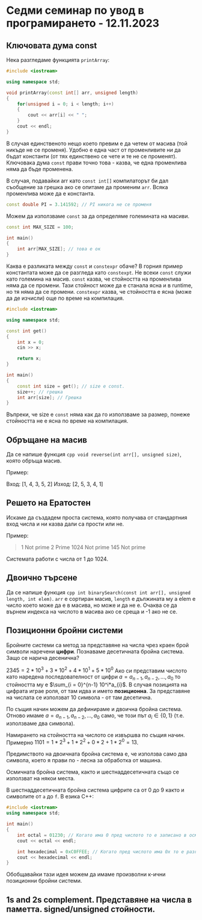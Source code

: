# Седми семинар по увод в програмирането - 12.11.2023

## Ключовата дума const
Нека разгледаме функцията `printArray`:

```cpp
#include <iostream>

using namespace std;

void printArray(const int[] arr, unsigned length)
{
    for(unsigned i = 0; i < length; i++)
    {
        cout << arr[i] << " ";
    }
    cout << endl;
}
```
В случая единственото нещо което превим е да четем от масива (той никъде не се променя). Удобно е една част от променливите ни да бъдат константи (от тях единствено се чете и те не се променят). Ключовака дума `const` прави точно това - казва, че една променлива няма да бъде променена.

В случая, подавайки arr като `const int[]` компилаторът би дал съобщение за грешка ако се опитаме да променим `arr`.
Всяка променлива може да е константа.

```cpp
const double PI = 3.141592; // PI никога не се променя
```

Можем да използваме `const` за да определяме големината на масиви. 
```cpp
const int MAX_SIZE = 100;

int main()
{
    int arr[MAX_SIZE]; // това е ок
}
```
Каква е разликата между `const` и `constexpr` обаче? В горния пример константата може да се разгледа като `constexpt`. Не всеки `const` служи като големина на масив. `const` казва, че стойността на променлива няма да се промени. Тази стойност може да е станала ясна и в runtime, но тя няма да се промени. `constexpr` казва, че стойността е ясна (може да де изчисли) още по време на компилация. 

```cpp
#include <iostream>

using namespace std;

const int get()
{
	int x = 0;
	cin >> x;

	return x;
}

int main()
{
	const int size = get(); // size е const.
	size++; // грешка
	int arr[size]; // Грешка
}
```

Въпреки, че size е `const` няма как да го използваме за размер, понеже стойността не е ясна по време на компилация. 

## Обръщане на масив
Да се напише функция ```cpp void reverse(int arr[], unsigned size)```, която обръща масив.

Пример:

Вход: [1, 4, 3, 5, 2]
Изход: [2, 5, 3, 4, 1]

## Решето на Ератостен
Искаме да създадем проста система, която получава от стандартния вход числа и ни казва дали са прости или не.

Пример:
> 1
> Not prime
> 2
> Prime
> 1024
> Not prime
> 145
> Not prime

Системата работи с числа от 1 до 1024.

## Двоично търсене
Да се напише функция ```cpp int binarySearch(const int arr[], unsigned length, int elem)```. `arr` e сортиран масив, `length` e дължината му а elem е число което може да е в масива, но може и да не е. Очаква се да върнем индекса на числото в масива ако се среща и -1 ако не се.

## Позиционни бройни системи
Бройните системи са метод за представяне на числа чрез краен брой символи наречени **цифри**. Познаваме десетичната бройна система. Защо се нарича десенична?

$2345 = 2 * 10^3 + 3 * 10^2 + 4 * 10^1 + 5 * 10^0$
Ако си представим числото като наредена последователност от цифри $a = a_{n-1}, a_{n-2}, \dots, a_0$ то стойността му е $\sum_{i = 0}^{n-1} 10^i*a_{i}$. В случая позицията на цифрата играе роля, от там идва и името **позиционна**. За представяне на числата се използват 10 символа - от там десетична.

По същия начин можем да дефинираме и двоична бройна система. Отново имаме $a = a_{n-1}, a_{n-2}, \dots, a_0$ само, че този път $a_i \in \{0, 1\}$ (т.е. използваме два символа).

Намирането на стойността на числото се извършва по същия начин. Примерно $1101 = 1 * 2^3 + 1 * 2^2 + 0 * 2 + 1 * 2^0 = 13$.

Предимството на двоичната бройна система е, че използва само два символа, което я прави по - лесна за обработка от машина.

Осмичната бройна система, както и шестнаддесетичната също се използват на някои места.

В шестнаддесетичната бройна система цифрите са от 0 до 9 както и символите от `a` до `f`.
В езика С++:
```cpp
#include <iostream>
using namespace std;

int main()
{
    int octal = 01230; // Когато има 0 пред числото то е записано в осмична бройна система
    cout << octal << endl;

    int hexadecimal = 0xC0FFEE; // Когато пред числото има 0x то е разглеждано като число в шестнаддесетична бройна система
    cout << hexadecimal << endl;
}
```

Обобщавайки тази идея можем да имаме произволни к-ични позиционни бройни системи.

## 1s and 2s complement. Представяне на числа в паметта. signed/unsigned стойности.